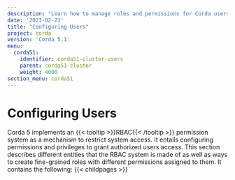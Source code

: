 ```yaml
---
description: "Learn how to manage roles and permissions for Corda users."
date: '2023-02-23'
title: "Configuring Users"
project: corda
version: 'Corda 5.1'
menu:
  corda51:
    identifier: corda51-cluster-users
    parent: corda51-cluster
    weight: 4000
section_menu: corda51
---
```

# Configuring Users

Corda 5 implements an {{< tooltip >}}RBAC{{< /tooltip >}} permission system as a mechanism to restrict system access.
It entails configuring permissions and privileges to grant authorized users access. This section describes different entities that the RBAC system is made of as well as ways to create fine-grained roles with different permissions assigned to them. It contains the following:
{{< childpages >}}
